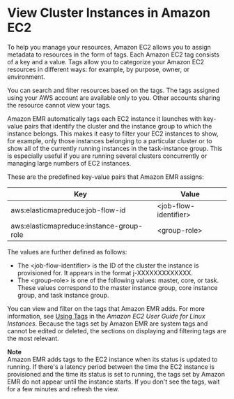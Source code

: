 # View Cluster Instances in Amazon EC2<a name="UsingEMR_Tagging"></a>

 To help you manage your resources, Amazon EC2 allows you to assign metadata to resources in the form of tags\. Each Amazon EC2 tag consists of a key and a value\. Tags allow you to categorize your Amazon EC2 resources in different ways: for example, by purpose, owner, or environment\. 

 You can search and filter resources based on the tags\. The tags assigned using your AWS account are available only to you\. Other accounts sharing the resource cannot view your tags\. 

Amazon EMR automatically tags each EC2 instance it launches with key\-value pairs that identify the cluster and the instance group to which the instance belongs\. This makes it easy to filter your EC2 instances to show, for example, only those instances belonging to a particular cluster or to show all of the currently running instances in the task\-instance group\. This is especially useful if you are running several clusters concurrently or managing large numbers of EC2 instances\.

These are the predefined key\-value pairs that Amazon EMR assigns:


| Key | Value | 
| --- | --- | 
| aws:elasticmapreduce:job\-flow\-id |  <job\-flow\-identifier>  | 
| aws:elasticmapreduce:instance\-group\-role |  <group\-role>  | 

The values are further defined as follows:
+ The <job\-flow\-identifier> is the ID of the cluster the instance is provisioned for\. It appears in the format j\-XXXXXXXXXXXXX\. 
+ The <group\-role> is one of the following values: master, core, or task\. These values correspond to the master instance group, core instance group, and task instance group\.

 You can view and filter on the tags that Amazon EMR adds\. For more information, see [Using Tags](https://docs.aws.amazon.com/AWSEC2/latest/UserGuide/Using_Tags.html) in the *Amazon EC2 User Guide for Linux Instances*\. Because the tags set by Amazon EMR are system tags and cannot be edited or deleted, the sections on displaying and filtering tags are the most relevant\. 

**Note**  
 Amazon EMR adds tags to the EC2 instance when its status is updated to running\. If there's a latency period between the time the EC2 instance is provisioned and the time its status is set to running, the tags set by Amazon EMR do not appear until the instance starts\. If you don't see the tags, wait for a few minutes and refresh the view\. 